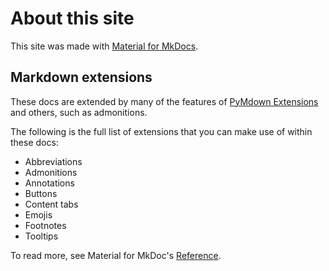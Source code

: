 # About this site

This site was made with [Material for MkDocs](https://squidfunk.github.io/mkdocs-material/).

## Markdown extensions

These docs are extended by many of the features of [PyMdown Extensions](https://facelessuser.github.io/pymdown-extensions/) and others, such as admonitions.

The following is the full list of extensions that you can make use of within these docs:

- Abbreviations
- Admonitions
- Annotations
- Buttons
- Content tabs
- Emojis
- Footnotes
- Tooltips

To read more, see Material for MkDoc's [Reference](https://squidfunk.github.io/mkdocs-material/reference/).
